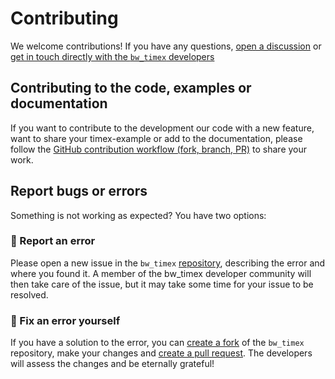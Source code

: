 # Contributing

We welcome contributions! If you have any questions, [open a discussion](https://github.com/TimoDiepers/timex/discussions) or [get in touch directly with the `bw_timex` developers ](mailto:timo.diepers@ltt.rwth-aachende.de)


## Contributing to the code, examples or documentation

If you want to contribute to the development our code with a new feature, want to share your timex-example or add to the documentation, please follow the [GitHub contribution workflow (fork, branch, PR)](https://docs.github.com/en/pull-requests/collaborating-with-pull-requests) to share your work.

## Report bugs or errors

Something is not working as expected? You have two options:

### 🥈 Report an error
Please open a new issue in the `bw_timex` [repository](https://github.com/TimoDiepers/timex/issues), describing the error and where you found it.
A member of the bw_timex developer community will then take care of the issue, but it may take some time for your issue to be resolved.

### 🥇  Fix an error yourself
If you have a solution to the error, you can [create a fork](https://github.com/TimoDiepers/timex/forks) of the `bw_timex` repository, make your changes and [create a pull request](https://github.com/TimoDiepers/timex/pulls). The developers will assess the changes and be eternally grateful!

[code of conduct]: codeofconduct
